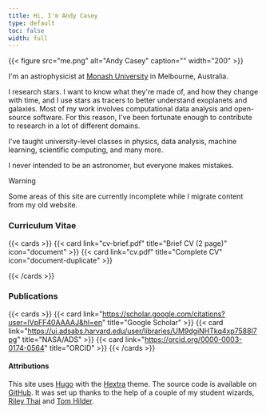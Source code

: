 ```yaml
---
title: Hi, I'm Andy Casey
type: default
toc: false
width: full
---
```

{{< figure src="me.png" alt="Andy Casey" caption="" width="200" >}}

I'm an astrophysicist at [Monash University](https://monash.edu) in Melbourne, Australia.

I research stars. I want to know what they're made of, and how they change with time, and I use stars as tracers to better understand exoplanets and galaxies. Most of my work involves computational data analysis and open-source software. For this reason, I've been fortunate enough to contribute to research in a lot of different domains. 

I've taught university-level classes in physics, data analysis, machine learning, scientific computing, and many more.

I never intended to be an astronomer, but everyone makes mistakes.

> [!WARNING]
> Some areas of this site are currently incomplete while I migrate content from my old website.

### Curriculum Vitae

{{< cards >}}
  {{< card link="cv-brief.pdf" title="Brief CV (2 page)" icon="document" >}}
  {{< card link="cv.pdf" title="Complete CV" icon="document-duplicate" >}}

{{< /cards >}}

### Publications

{{< cards >}}
    {{< card link="https://scholar.google.com/citations?user=lVpFF40AAAAJ&hl=en" title="Google Scholar" >}}
    {{< card link="https://ui.adsabs.harvard.edu/user/libraries/UM9dgiNHTkq4xp7588l7pg" title="NASA/ADS" >}}
    {{< card link="https://orcid.org/0000-0003-0174-0564" title="ORCID" >}}
{{< /cards >}}


#### Attributions

This site uses [Hugo](https://gohugo.io/) with the [Hextra](https://github.com/imfing/hextra-starter-template) theme. The source code is available on [GitHub](https://github.com/andycasey/hextra).
It was set up thanks to the help of a couple of my student wizards, [Riley Thai](https://rileythai.com/) and [Tom Hilder](https://github.com/TomHilder). 

